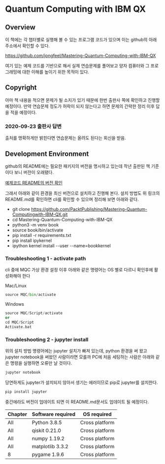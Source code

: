 # Quantum Computing with IBM QX

## Overview

이 책에는 각 챕터별로 실행해 볼 수 있는 프로그램 코드가 있으며 이는 github의 아래 주소에서 확인할 수 있다.

https://github.com/jongfeel/Mastering-Quantum-Computing-with-IBM-QX

여기 있는 예제 코드를 기반으로 해서 실제 연습문제를 풀어보고 양자 컴퓨터와 그 프로그래밍에 대한 이해를 높이기 위한 목적이 있다.

## Copyright

아마 책 내용을 적으면 문제가 될 소지가 있기 때문에 한번 출판사 쪽에 확인하고 진행할 예정이다. 만약 연습문제 정도가 허락이 되지 않는다고 하면 문제의 간략한 정리 이후 답을 적을 예정이다.

### 2020-09-23 출판사 답변

출처를 명확하게만 밝힌다면 연습문제는 올려도 된다는 회신을 받음.

## Development Environment

github의 README에는 필요한 패키지의 버전을 명시하고 있는데 작년 출판된 책 기준이다 보니 버전이 오래됐다.

[예제코드 README의 버전 확인](https://github.com/jongfeel/Mastering-Quantum-Computing-with-IBM-QX#software-and-hardware-list)

그래서 아래와 같이 환경을 최신 버전으로 설치하고 진행해 본다.
설치 방법도 위 링크의 README.md를 확인하면 cli를 확인할 수 있으며 정리해 보면 아래와 같다.

- git clone https://github.com/PacktPublishing/Mastering-Quantum-Computingwith-IBM-QX.git
- cd Mastering-Quantum-Computing-with-IBM-QX
- python3 -m venv book
- source book/bin/activate
- pip install -r requirements.txt
- pip install ipykernel
- ipython kernel install --user --name=bookkernel

### Troubleshooting 1 - activate path

cli 중에 MQC 가상 환경 설정 이후 아래와 같은 명령어는 OS 별로 다르니 확인후에 활성화해야 한다

Mac/Linux

``` python
source MQC/bin/activate
```

Windows

``` python
source MQC/Script/activate
or
cd MQC/Script
Activate.bat
```

### Troubleshooting 2 - jupyter install

위의 설치 방법 명령어에는 jupyter 설치가 빠져 있는데, python 환경을 써 왔고 jupyter notebook을 써왔던 사람이라면 모를까 PC에 처음 세팅하는 사람은 아래와 같은 명령을 실행하면 오류만 날 것이다.

``` python
jupyter notebook
```

당연하게도 jupyter가 설치되지 않아서 생기는 에러이므로 pip로 jupyter를 설치한다.

``` python
pip install jupyter
```

중간에라도 버전이 업데이트 되면 이 README.md문서도 업데이트 될 예정이다.

| Chapter | Software required | OS required |
| -------- | ------------------------------------ | ----------------------------------- |
| All | Python 3.8.5 | Cross platform |
| All | qiskit 0.21.0 | Cross platform |
| All | numpy 1.19.2 | Cross platform |
| All | matplotlib 3.3.2 | Cross platform |
| 8 | pygame 1.9.6 | Cross platform |
